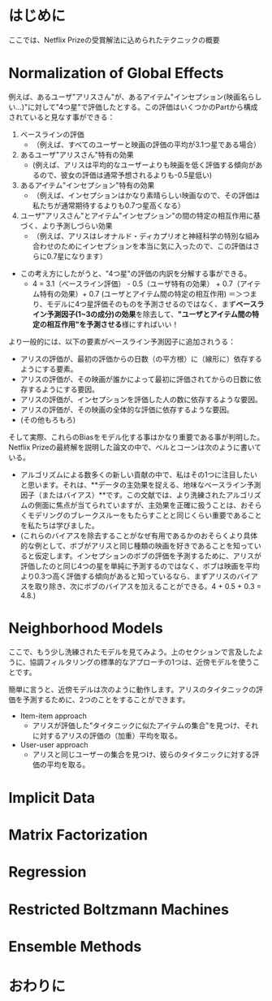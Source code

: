 <!-- Winning the Netflix Prize: A Summary -->

# はじめに
ここでは、Netflix Prizeの受賞解法に込められたテクニックの概要

# Normalization of Global Effects
例えば、あるユーザ"アリスさん"が、あるアイテム"インセプション(映画名らしい...)"に対して"4つ星"で評価したとする。この評価はいくつかのPartから構成されていると見なす事ができる：
1. ベースラインの評価
   -  （例えば、すべてのユーザーと映画の評価の平均が3.1つ星である場合）
2. あるユーザ"アリスさん"特有の効果
   - (例えば、アリスは平均的なユーザーよりも映画を低く評価する傾向があるので、彼女の評価は通常予想されるよりも-0.5星低い)
3. あるアイテム"インセプション"特有の効果
   - （例えば、インセプションはかなり素晴らしい映画なので、その評価は私たちが通常期待するよりも0.7つ星高くなる）
4. ユーザ"アリスさん"とアイテム"インセプション"の間の特定の相互作用に基づく、より予測しづらい効果
   - （例えば、アリスはレオナルド・ディカプリオと神経科学の特別な組み合わせのためにインセプションを本当に気に入ったので、この評価はさらに0.7星になります）
   
- この考え方にしたがうと、"4つ星"の評価の内訳を分解する事ができる。
   - 4 = 3.1（ベースライン評価） - 0.5（ユーザ特有の効果） + 0.7（アイテム特有の効果）+ 0.7 (ユーザとアイテム間の特定の相互作用)
＝＞つまり、モデルに4つ星評価そのものを予測させるのではなく、まず**ベースライン予測因子(1~3の成分)の効果**を除去して、**"ユーザとアイテム間の特定の相互作用"を予測させる**様にすればいい！

より一般的には、以下の要素がベースライン予測因子に追加されうる：
- アリスの評価が、最初の評価からの日数（の平方根）に（線形に）依存するようにする要素。
- アリスの評価が、その映画が誰かによって最初に評価されてからの日数に依存するようにする要因。
- アリスの評価が、インセプションを評価した人の数に依存するような要因。
- アリスの評価が、その映画の全体的な評価に依存するような要因。
- (その他もろもろ)

そして実際、これらのBiasをモデル化する事はかなり重要である事が判明した。
Netflix Prizeの最終解を説明した論文の中で、ベルとコーンは次のように書いている。
- アルゴリズムによる数多くの新しい貢献の中で、私はその1つに注目したいと思います。それは、**データの主効果を捉える、地味なベースライン予測因子（またはバイアス）**です。この文献では、より洗練されたアルゴリズムの側面に焦点が当てられていますが、主効果を正確に扱うことは、おそらくモデリングのブレークスルーをもたらすことと同じくらい重要であることを私たちは学びました。
- (これらのバイアスを除去することがなぜ有用であるかのおそらくより具体的な例として、ボブがアリスと同じ種類の映画を好きであることを知っていると仮定します。インセプションのボブの評価を予測するために、アリスが評価したのと同じ4つの星を単純に予測するのではなく、ボブは映画を平均より0.3つ高く評価する傾向があると知っているなら、まずアリスのバイアスを取り除き、次にボブのバイアスを加えることができる。4 + 0.5 + 0.3 = 4.8.)

# Neighborhood Models
ここで、もう少し洗練されたモデルを見てみよう。上のセクションで言及したように、協調フィルタリングの標準的なアプローチの1つは、近傍モデルを使うことです。

簡単に言うと、近傍モデルは次のように動作します。アリスのタイタニックの評価を予測するために、2つのことをすることができます。
- Item-item approach
  - アリスが評価した"タイタニックに似たアイテムの集合"を見つけ、それに対するアリスの評価の（加重）平均を取る。
- User-user approach
  - アリスと同じユーザーの集合を見つけ、彼らのタイタニックに対する評価の平均を取る。
# Implicit Data
# Matrix Factorization
# Regression
# Restricted Boltzmann Machines
# Ensemble Methods

# おわりに